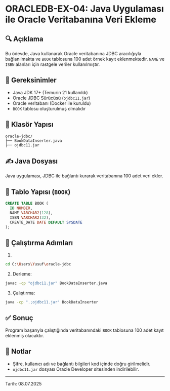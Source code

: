# ORACLEDB-EX-04: Java Uygulaması ile Oracle Veritabanına Veri Ekleme

## 🔍 Açıklama
Bu ödevde, Java kullanarak Oracle veritabanına JDBC aracılığıyla bağlanılmakta ve `BOOK` tablosuna 100 adet örnek kayıt eklenmektedir. `NAME` ve `ISBN` alanları için rastgele veriler kullanılmıştır.

## 🔧 Gereksinimler
- Java JDK 17+ (Temurin 21 kullanıldı)
- Oracle JDBC Sürücüsü (`ojdbc11.jar`)
- Oracle veritabanı (Docker ile kuruldu)
- `BOOK` tablosu oluşturulmuş olmalıdır

## 📁 Klasör Yapısı
```
oracle-jdbc/
├── BookDataInserter.java
├── ojdbc11.jar
```

## ✍️ Java Dosyası
Java uygulaması, JDBC ile bağlantı kurarak veritabanına 100 adet veri ekler. 

## 📆 Tablo Yapısı (`BOOK`)
```sql
CREATE TABLE BOOK (
  ID NUMBER,
  NAME VARCHAR2(128),
  ISBN VARCHAR2(32),
  CREATE_DATE DATE DEFAULT SYSDATE
);
```

## 🚀 Çalıştırma Adımları
1. 
```bash
cd C:\Users\Yusuf\oracle-jdbc
```
2. Derleme:
```bash
javac -cp "ojdbc11.jar" BookDataInserter.java
```
3. Çalıştırma:
```bash
java -cp ".;ojdbc11.jar" BookDataInserter
```

## ✅ Sonuç
Program başarıyla çalıştığında veritabanındaki `BOOK` tablosuna 100 adet kayıt eklenmiş olacaktır.

## 📄 Notlar
- Şifre, kullanıcı adı ve bağlantı bilgileri kod içinde doğru girilmelidir.
- `ojdbc11.jar` dosyası Oracle Developer sitesinden indirilebilir.

---

Tarih: 08.07.2025
